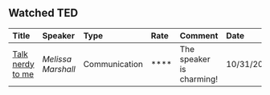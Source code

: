 ## Watched TED

| Title| Speaker| Type|Rate | Comment| Date|
|:-----|:-------|:----|:----|:------|:----|
|[Talk nerdy to me](http://www.ted.com/talks/melissa_marshall_talk_nerdy_to_me)| *Melissa Marshall*| Communication| ****| The speaker is charming!| 10/31/2014|
